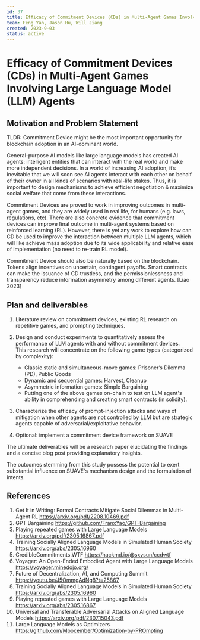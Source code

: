 ```yaml
---
id: 37
title: Efficacy of Commitment Devices (CDs) in Multi-Agent Games Involving Large Language Model (LLM) Agents
team: Feng Yan, Jason Hu, Will Jiang
created: 2023-9-03
status: active
---
```


# Efficacy of Commitment Devices (CDs) in Multi-Agent Games Involving Large Language Model (LLM) Agents

## Motivation and Problem Statement
TLDR: Commitment Device might be the most important opportunity for blockchain adoption in an AI-dominant world.

General-purpose AI models like large language models has created AI agents: intelligent entities that can interact with the real world and make more independent decisions. In a world of increasing AI adoption, it’s inevitable that we will soon see AI agents interact with each other on behalf of their owner in all kinds of scenarios with real-life stakes. Thus, it is important to design mechanisms to achieve efficient negotiation & maximize social welfare that come from these interactions.

Commitment Devices are proved to work in improving outcomes in multi-agent games, and they are widely used in real life, for humans (e.g. laws, regulations, etc). There are also concrete evidence that commitment devices can improve final outcome in multi-agent systems based on reinforced learning (RL). However, there is yet any work to explore how can CD be used to improve the interaction between multiple LLM agents, which will like achieve mass adoption due to its wide applicability and relative ease of implementation (no need to re-train RL model).

Commitment Device should also be naturally based on the blockchain. Tokens align incentives on uncertain, contingent payoffs. Smart contracts can make the issuance of CD trustless, and the permissionlessness and transparency reduce information asymmetry among different agents. [Liao 2023]

## Plan and deliverables
1. Literature review on commitment devices, existing RL research on repetitive games, and prompting techniques.
   
2. Design and conduct experiments to quantitatively assess the performance of LLM agents with and without commitment devices. \
  This research will concentrate on the following game types (categorized by complexity):
      * Classic static and simultaneous-move games: Prisoner’s Dilemma (PD), Public Goods
      * Dynamic and sequential games: Harvest, Cleanup
      * Asymmetric information games: Simple Bargaining
      * Putting one of the above games on-chain to test on LLM agent's ability in comprehending and creating smart contracts (in solidity).
   
3. Characterize the efficacy of prompt-injection attacks and ways of mitigation when other agents are not controlled by LLM but are strategic agents capable of adversarial/exploitative behavior.
   
4. Optional: implement a commitment device framework on SUAVE
   
The ultimate deliverables will be a research paper elucidating the findings and a concise blog post providing explanatory insights.

The outcomes stemming from this study possess the potential to exert substantial influence on SUAVE's mechanism design and the formulation of intents.
    

## References
1. Get It in Writing: Formal Contracts Mitigate Social Dilemmas in Multi-Agent RL https://arxiv.org/pdf/2208.10469.pdf
2. GPT Bargaining https://github.com/FranxYao/GPT-Bargaining
3. Playing repeated games with Large Language Models https://arxiv.org/pdf/2305.16867.pdf
4. Training Socially Aligned Language Models in Simulated Human Society https://arxiv.org/abs/2305.16960
5. CredibleCommitments.WTF https://hackmd.io/@sxysun/ccdwtf
6. Voyager: An Open-Ended Embodied Agent with Large Language Models https://voyager.minedojo.org/
7. Future of Decentralization, AI, and Computing Summit https://youtu.be/J5OmmgAdNg8?t=25867
8. Training Socially Aligned Language Models in Simulated Human Society https://arxiv.org/abs/2305.16960
9. Playing repeated games with Large Language Models  https://arxiv.org/abs/2305.16867
10. Universal and Transferable Adversarial Attacks on Aligned Language Models https://arxiv.org/pdf/2307.15043.pdf
11. Large Language Models as Optimizers https://github.com/Moocember/Optimization-by-PROmpting
